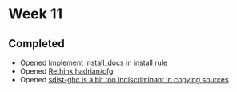 Week 11
===

## Completed

- Opened [Implement install_docs in install rule](https://github.com/snowleopard/hadrian/issues/379)
- Opened [Rethink hadrian/cfg](https://github.com/snowleopard/hadrian/issues/381)
- Opened [sdist-ghc is a bit too indiscriminant in copying sources](https://github.com/snowleopard/hadrian/issues/384)

